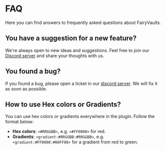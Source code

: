 # FAQ

Here you can find answers to frequently asked questions about FairyVaults.

## You have a suggestion for a new feature?

We're always open to new ideas and suggestions. Feel free to join our [Discord server](https://discord.gg/YUEw9T8ZNY) and share your thoughts with us.

## You found a bug?

If you found a bug, please open a ticket in our [discord server](https://discord.gg/YUEw9T8ZNY). We will fix it as soon as possible.

## How to use Hex colors or Gradients?

You can use hex colors or gradients everywhere in the plugin. Follow the format below:

- **Hex colors**: `<#RRGGBB>`, e.g. `<#FF0000>` for red.
- **Gradients**: `<gradient:#RRGGBB:#RRGGBB>`, e.g. `<gradient:#FF0000:#00FF00>` for a gradient from red to green.
